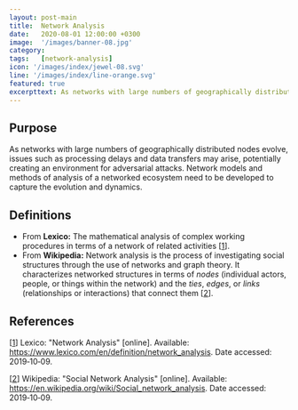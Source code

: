```yaml
---
layout: post-main
title:  Network Analysis
date:   2020-08-01 12:00:00 +0300
image:  '/images/banner-08.jpg'
category:
tags:   [network-analysis]
icon: '/images/index/jewel-08.svg'
line: '/images/index/line-orange.svg'
featured: true
excerpttext: As networks with large numbers of geographically distributed nodes evolve, issues such as processing delays and data transfers may arise, potentially creating an environment for adversarial attacks.
---
```


## Purpose

As networks with large numbers of geographically distributed nodes evolve, issues such as processing delays and data
transfers may
arise, potentially creating an environment for adversarial attacks. Network models and methods of analysis of a networked ecosystem
need to be developed to capture the evolution and dynamics.

## Definitions

- From **Lexico:** The mathematical analysis of complex working procedures in terms of a network of related activities [[1]].
- From **Wikipedia:**  Network analysis is the process of investigating social structures through the use of networks and
  graph theory. It characterizes networked structures in terms of *nodes* (individual actors, people, or things within
  the network) and the *ties*, *edges*, or *links* (relationships or interactions) that connect them [[2]].

## References


[[1]] Lexico: "Network Analysis" [online]. Available: <https://www.lexico.com/en/definition/network_analysis>.
Date accessed: 2019&#8209;10&#8209;09.

[1]: https://www.lexico.com/en/definition/network_analysis "Network Analysis"

[[2]] Wikipedia: "Social Network Analysis" [online]. Available: <https://en.wikipedia.org/wiki/Social_network_analysis>.
Date accessed: 2019&#8209;10&#8209;09.

[2]: https://en.wikipedia.org/wiki/Social_network_analysis "Social Network Analysis"

